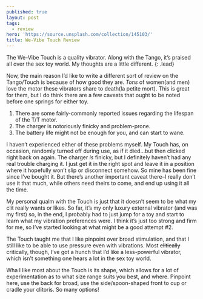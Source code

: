 ```yaml
---
published: true
layout: post
tags:
  - review
hero: 'https://source.unsplash.com/collection/145103/'
title: We-Vibe Touch Review
---
```

The We-Vibe Touch is a quality vibrator. Along with the Tango, it’s praised all over the sex toy world. My thoughts are a little different.
{: .lead}

Now, the main reason I’d like to write a different sort of review on the Tango/Touch is because of how good they are. *Tons* of women(and men) love the motor these vibrators share to death(la petite mort). This is great for them, but I do think there are a few caveats that ought to be noted before one springs for either toy.
<!--break-->

1. There are some fairly-commonly reported issues regarding the lifespan of the T/T motor.
2. The charger is notoriously finicky and problem-prone.
3. The battery life might not be enough for you, and can start to wane.

I haven’t experienced either of these problems myself. My Touch has, on occasion, randomly turned off during use, as if it died…but then clicked right back on again. The charger *is* finicky, but I definitely haven’t had any real trouble charging it. I just get it in the right spot and leave it in a position where it hopefully won’t slip or disconnect somehow. So mine has been fine since I’ve bought it. But there’s another important caveat there–I really don’t use it that much, while others need theirs to come, and end up using it all the time.

My personal qualm with the Touch is just that it doesn’t seem to be what my clit really wants or likes. So far, it’s my only luxury external vibrator (and was my first) so, in the end, I probably had to just jump for a toy and start to learn what my vibration preferences were. I think it’s just too strong and firm for me, so I’ve started looking at what might be a good attempt #2.

The Touch taught me that I like pinpoint over broad stimulation, and that I still like to be able to use pressure even with vibrations. Most ~~clitically~~ critically, though, I’ve got a hunch that I’d like a less-powerful vibrator, which isn’t something one hears a lot in the sex toy world.

Wha I like most about the Touch is its shape, which allows for a lot of experimentation as to what size range suits you best, and where. Pinpoint here, use the back for broad, use the side/spoon-shaped front to cup or cradle your clitoris. So many options!
